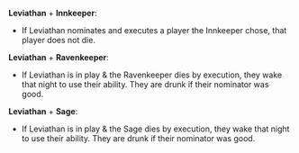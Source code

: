 **Leviathan** + **Innkeeper**:
- If Leviathan nominates and executes a player the Innkeeper chose, that player does not die.

**Leviathan** + **Ravenkeeper**:
- If Leviathan is in play & the Ravenkeeper dies by execution, they wake that night to use their ability. They are drunk if their nominator was good.

**Leviathan** + **Sage**:
- If Leviathan is in play & the Sage dies by execution, they wake that night to use their ability. They are drunk if their nominator was good.